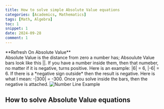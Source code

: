```yaml
---
title: How to solve simple Absolute Value equations
categories: [Academics, Mathematics]
tags: [Math, Algebra]
toc: 1
snippet: 1
date: 2024-09-28
comment: 1
---
```


<div class="thi-box" markdown="1">
<div class="box-title" markdown="1">
**Refresh On Absolute Value**
</div>
<div class="box-content" markdown="1">
Absolute Value is the distance from zero a number has; Absoulute Value bars look like this ||.  If you have a number inside them, then that numeber, no matter if it is negative, turns positive. Here is an example:  |6| = 6,  |-6| = 6. If there is a *negative sign outside* then the result is negative. Here is what I mean:  -|300| = -300. Once you solve inside the bars, then the negative is attached.

<img src="https://mathbitsnotebook.com/Algebra2/AbsoluteValue/AbsGraphRB.jpg" alt="Number Line Example">

</div>
</div>

## How to solve Absolute Value equations




